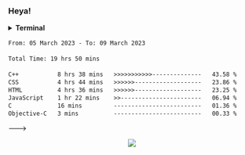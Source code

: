 ### Heya!

<!-- ![](https://github.com/aisyshk/aisyshk/blob/main/dc_ex_1.png) -->

<!-- <hr> -->

<details>
  <summary><b>Terminal</b></summary>
  
  ![gh_terminal](./gh_term.png)
</details>

<html>
<!---
  <!--START_SECTION:waka-->

  ```text
  From: 05 March 2023 - To: 09 March 2023

  Total Time: 19 hrs 50 mins

  C++           8 hrs 38 mins   >>>>>>>>>>>--------------   43.58 %
  CSS           4 hrs 44 mins   >>>>>>-------------------   23.86 %
  HTML          4 hrs 36 mins   >>>>>>-------------------   23.25 %
  JavaScript    1 hr 22 mins    >>-----------------------   06.94 %
  C             16 mins         -------------------------   01.36 %
  Objective-C   3 mins          -------------------------   00.33 %
  ```

  <!--END_SECTION:waka-->
  --->
</html>

<div align="center">
  <img src="https://img.shields.io/badge/Visual_Studio-5C2D91?style=for-the-badge&logo=visual%20studio&logoColor=white" />
</div>
